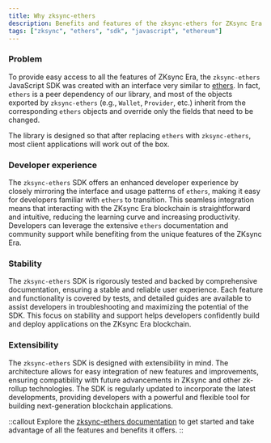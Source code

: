 ```yaml
---
title: Why zksync-ethers
description: Benefits and features of the zksync-ethers for ZKsync Era.
tags: ["zksync", "ethers", "sdk", "javascript", "ethereum"]
---
```


### Problem

To provide easy access to all the features of ZKsync Era, the `zksync-ethers` JavaScript SDK was created with an
interface very similar to [ethers](https://docs.ethers.io/v6/). In fact, `ethers` is a peer dependency of our library,
and most of the objects exported by `zksync-ethers` (e.g., `Wallet`, `Provider`, etc.) inherit from the
corresponding `ethers` objects and override only the fields that need to be changed.

The library is designed so that after replacing `ethers` with `zksync-ethers`, most client applications will work out
of the box.

### Developer experience

The `zksync-ethers` SDK offers an enhanced developer experience by closely mirroring the interface and usage patterns
of `ethers`, making it easy for developers familiar with `ethers` to transition. This seamless integration means
that interacting with the ZKsync Era blockchain is straightforward and intuitive, reducing the learning curve and
increasing productivity. Developers can leverage the extensive `ethers` documentation and community support while
benefiting from the unique features of the ZKsync Era.

### Stability

The `zksync-ethers` SDK is rigorously tested and backed by comprehensive documentation, ensuring a stable and reliable
user experience. Each feature and functionality is covered by tests, and detailed guides are available to assist
developers in troubleshooting and maximizing the potential of the SDK. This focus on stability and support helps
developers confidently build and deploy applications on the ZKsync Era blockchain.

### Extensibility

The `zksync-ethers` SDK is designed with extensibility in mind. The architecture allows for easy integration of new
features and improvements, ensuring compatibility with future advancements in ZKsync and other zk-rollup
technologies. The SDK is regularly updated to incorporate the latest developments, providing developers with a
powerful and flexible tool for building next-generation blockchain applications.

::callout
Explore the [zksync-ethers documentation](/sdk/js/ethers) to get started and take advantage of all the
features and benefits it offers.
::
